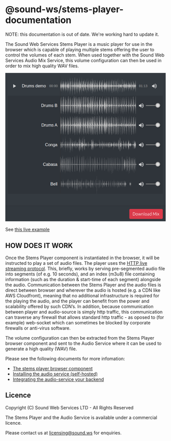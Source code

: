 # @sound-ws/stems-player-documentation

NOTE: this documentation is out of date. We're working hard to update it.


The Sound Web Services Stems Player is a music player for use in the browser which is capable of playing multiple stems offering the user to control the volumes of each stem. When used together with the Sound Web Services Audio Mix Service, this volume configuration can then be used in order to mix high quality WAV files.

![Preview of Stems Player Component](img/screenshot.png)

See [this live example](https://www.sound.ws/stems)

## HOW DOES IT WORK

Once the Stems Player component is instantiated in the browser, it will be instructed to play a set of audio files. The player uses the [HTTP live streaming protocol](https://en.wikipedia.org/wiki/HTTP_Live_Streaming). This, briefly, works by serving pre-segmented audio file into segments (of e.g. 10 seconds), and an index (m3u8) file containing information (such as the duration & start-time of each segment) alongside the audio. Communication between the Stems Player and the audio files is direct between browser and wherever the audio is hosted (e.g. a CDN like AWS Cloudfront), meaning that no additional infrastructure is required for the playing the audio, and the player can benefit from the power and scalability offered by such CDN’s. In addition, because communication between player and audio-source is simply http traffic, this communication can traverse any firewall that allows standard http traffic - as oposed to (for example) web-socket which can sometimes be blocked by corporate firewalls or anti-virus software.

The volume configuration can then be extracted from the Stems Player browser component and sent to the Audio Service where it can be used to generate a high quality (WAV) file.

Please see the following documents for more infomation:

- [The stems player browser component](stems-player-component.md)
- [Installing the audio service (self-hosted)](audio-service-self-hosted.md)
- [Integrating the audio-service your backend](integration.md)

## Licence

Copyright (C) Sound Web Services LTD - All Rights Reserved

The Stems Player and the Audio Service is available under a commercial licence.

Please contact us at licensing@sound.ws for enquiries.
